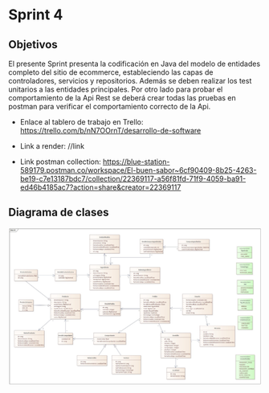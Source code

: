# Sprint 4
## Objetivos

El presente Sprint presenta la codificación en Java del modelo de entidades completo del sitio de ecommerce, estableciendo las capas de controladores, servicios y repositorios. Además se deben realizar los test unitarios a las entidades principales. Por otro lado para probar el comportamiento de la Api Rest se deberá crear todas las pruebas en postman para verificar el comportamiento correcto de la Api.

- Enlace al tablero de trabajo en Trello: https://trello.com/b/nN7OOrnT/desarrollo-de-software

- Link a render: //link

- Link postman collection: https://blue-station-589179.postman.co/workspace/El-buen-sabor~6cf90409-8b25-4263-be19-c7e13187bdc7/collection/22369117-a56f81fd-71f9-4059-ba91-ed46b4185ac7?action=share&creator=22369117

## Diagrama de clases
![DC](https://github.com/LongoAgustin/ElBuenSabor-Reactionando-/blob/main/diagrama%20de%20clases%20el%20buen%20sabor.jpg)
